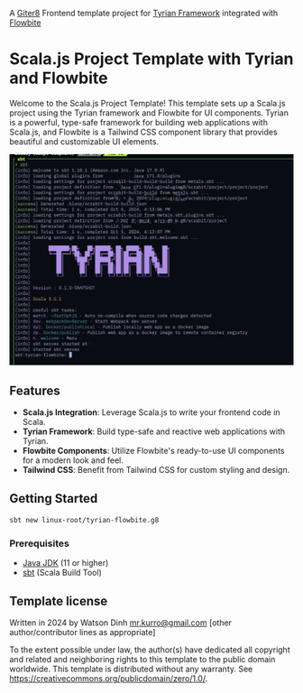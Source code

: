 A [Giter8][g8] Frontend template project for [Tyrian Framework](https://tyrian.indigoengine.io/) integrated with [Flowbite](https://flowbite.com/)
# Scala.js Project Template with Tyrian and Flowbite

Welcome to the Scala.js Project Template! This template sets up a Scala.js project using the Tyrian framework and Flowbite for UI components. Tyrian is a powerful, type-safe framework for building web applications with Scala.js, and Flowbite is a Tailwind CSS component library that provides beautiful and customizable UI elements.

![Tyrian Flowbite](./docs/sc.jpeg)

## Features

- **Scala.js Integration**: Leverage Scala.js to write your frontend code in Scala.
- **Tyrian Framework**: Build type-safe and reactive web applications with Tyrian.
- **Flowbite Components**: Utilize Flowbite's ready-to-use UI components for a modern look and feel.
- **Tailwind CSS**: Benefit from Tailwind CSS for custom styling and design.

## Getting Started

```bash
sbt new linux-root/tyrian-flowbite.g8

```

### Prerequisites

- [Java JDK](https://www.oracle.com/java/technologies/javase-jdk11-downloads.html) (11 or higher)
- [sbt](https://www.scala-sbt.org/download.html) (Scala Build Tool)

Template license
----------------
Written in 2024 by Watson Dinh <mr.kurro@gmail.com>
[other author/contributor lines as appropriate]

To the extent possible under law, the author(s) have dedicated all copyright and related
and neighboring rights to this template to the public domain worldwide.
This template is distributed without any warranty. See <https://creativecommons.org/publicdomain/zero/1.0/>.

[g8]: https://www.foundweekends.org/giter8/
